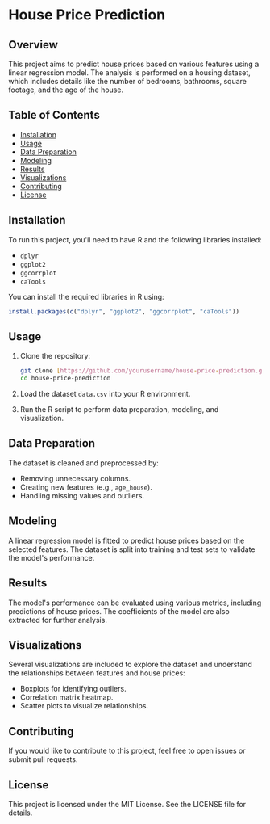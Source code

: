 # House Price Prediction

## Overview
This project aims to predict house prices based on various features using a linear regression model. The analysis is performed on a housing dataset, which includes details like the number of bedrooms, bathrooms, square footage, and the age of the house.

## Table of Contents
- [Installation](#installation)
- [Usage](#usage)
- [Data Preparation](#data-preparation)
- [Modeling](#modeling)
- [Results](#results)
- [Visualizations](#visualizations)
- [Contributing](#contributing)
- [License](#license)

## Installation
To run this project, you'll need to have R and the following libraries installed:
- `dplyr`
- `ggplot2`
- `ggcorrplot`
- `caTools`

You can install the required libraries in R using:
```R
install.packages(c("dplyr", "ggplot2", "ggcorrplot", "caTools"))
```

## Usage
1. Clone the repository:
   ```bash
   git clone [https://github.com/yourusername/house-price-prediction.git]
   cd house-price-prediction
   ```

2. Load the dataset `data.csv` into your R environment.

3. Run the R script to perform data preparation, modeling, and visualization.

## Data Preparation
The dataset is cleaned and preprocessed by:
- Removing unnecessary columns.
- Creating new features (e.g., `age_house`).
- Handling missing values and outliers.

## Modeling
A linear regression model is fitted to predict house prices based on the selected features. The dataset is split into training and test sets to validate the model's performance.

## Results
The model's performance can be evaluated using various metrics, including predictions of house prices. The coefficients of the model are also extracted for further analysis.

## Visualizations
Several visualizations are included to explore the dataset and understand the relationships between features and house prices:
- Boxplots for identifying outliers.
- Correlation matrix heatmap.
- Scatter plots to visualize relationships.

## Contributing
If you would like to contribute to this project, feel free to open issues or submit pull requests.

## License
This project is licensed under the MIT License. See the LICENSE file for details.
